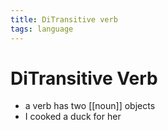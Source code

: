 ```yaml
---
title: DiTransitive verb
tags: language
---
```


# DiTransitive Verb
- a verb has two [[noun]] objects 
- I cooked a duck for her
















